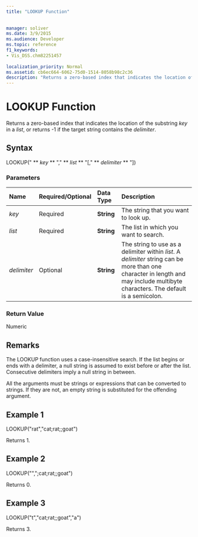 ```yaml
---
title: "LOOKUP Function"
 
 
manager: soliver
ms.date: 3/9/2015
ms.audience: Developer
ms.topic: reference
f1_keywords:
- Vis_DSS.chm82251457
 
localization_priority: Normal
ms.assetid: cb6ec664-6062-75d0-1514-8058b98c2c36
description: "Returns a zero-based index that indicates the location of the substring key in a list, or returns -1 if the target string contains the delimiter."
---
```


# LOOKUP Function

Returns a zero-based index that indicates the location of the substring  _key_ in a  _list_, or returns -1 if the target string contains the  _delimiter_.
  
## Syntax

LOOKUP(" ** *key* ** "," ** *list* ** "[," ** *delimiter* ** "]) 
  
### Parameters

|**Name**|**Required/Optional**|**Data Type**|**Description**|
|:-----|:-----|:-----|:-----|
| _key_ <br/> |Required  <br/> |**String** <br/> |The string that you want to look up.  <br/> |
| _list_ <br/> |Required  <br/> |**String** <br/> | The list in which you want to search.  <br/> |
| _delimiter_ <br/> |Optional  <br/> |**String** <br/> | The string to use as a delimiter within  _list_. A  _delimiter_ string can be more than one character in length and may include multibyte characters. The default is a semicolon.  <br/> |
   
### Return Value

Numeric
  
## Remarks

The LOOKUP function uses a case-insensitive search. If the list begins or ends with a delimiter, a null string is assumed to exist before or after the list. Consecutive delimiters imply a null string in between. 
  
All the arguments must be strings or expressions that can be converted to strings. If they are not, an empty string is substituted for the offending argument. 
  
## Example 1

LOOKUP("rat","cat;rat;;goat")
  
Returns 1.
  
## Example 2

LOOKUP("",";cat;rat;;goat")
  
Returns 0.
  
## Example 3

LOOKUP("t","cat;rat;;goat","a")
  
Returns 3.
  

